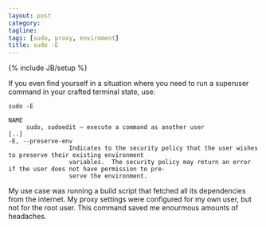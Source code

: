 ```yaml
---
layout: post
category: 
tagline: 
tags: [sudo, proxy, enviroment]
title: sudo -E
---
```

{% include JB/setup %}

If you even find yourself in a situation where you need to run a superuser command in your crafted terminal state, use:

`sudo -E`

```
NAME
     sudo, sudoedit — execute a command as another user
[..]
-E, --preserve-env
                 Indicates to the security policy that the user wishes to preserve their existing environment
                 variables.  The security policy may return an error if the user does not have permission to pre‐
                 serve the environment.
```

My use case was running a build script that fetched all its dependencies from the internet. My proxy settings were configured for my own user, but not for the root user. This command saved me enourmous amounts of headaches.
